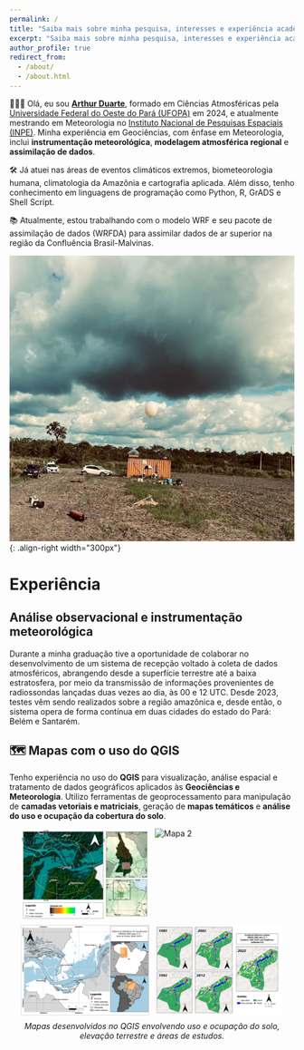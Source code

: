 ```yaml
---
permalink: /
title: "Saiba mais sobre minha pesquisa, interesses e experiência acadêmica"
excerpt: "Saiba mais sobre minha pesquisa, interesses e experiência acadêmica"
author_profile: true
redirect_from: 
  - /about/
  - /about.html
---
```


👨🏻‍💻 Olá, eu sou [**Arthur Duarte**](http://lattes.cnpq.br/1585235493457342), formado em Ciências Atmosféricas pela [Universidade Federal do Oeste do Pará (UFOPA)](https://www.ufopa.edu.br/ufopa/) em 2024, e atualmente mestrando em Meteorologia no [Instituto Nacional de Pesquisas Espaciais (INPE)](https://www.gov.br/inpe/pt-br). Minha experiência em Geociências, com ênfase em Meteorologia, inclui **instrumentação meteorológica**, **modelagem atmosférica regional** e **assimilação de dados**.

🛠️ Já atuei nas áreas de eventos climáticos extremos, biometeorologia humana, climatologia da Amazônia e cartografia aplicada. Além disso, tenho conhecimento em linguagens de programação como Python, R, GrADS e Shell Script. 

📚 Atualmente, estou trabalhando com o modelo WRF e seu pacote de assimilação de dados (WRFDA) para assimilar dados de ar superior na região da Confluência Brasil-Malvinas.

![](https://raw.githubusercontent.com/arthurwduart/arthur-duarte.github.io/refs/heads/master/images/fundo.jpg){: .align-right width="300px"}

# Experiência

## Análise observacional e instrumentação meteorológica
Durante a minha graduação tive a oportunidade de colaborar no desenvolvimento de um sistema de recepção voltado à coleta de dados atmosféricos, abrangendo desde a superfície terrestre até a baixa estratosfera, por meio da transmissão de informações provenientes de radiossondas lançadas duas vezes ao dia, às 00 e 12 UTC.
Desde 2023, testes vêm sendo realizados sobre a região amazônica e, desde então, o sistema opera de forma contínua em duas cidades do estado do Pará: Belém e Santarém.


## 🗺️ Mapas com o uso do QGIS

Tenho experiência no uso do **QGIS** para visualização, análise espacial e tratamento de dados geográficos aplicados às **Geociências e Meteorologia**. Utilizo ferramentas de geoprocessamento para manipulação de **camadas vetoriais e matriciais**, geração de **mapas temáticos** e **análise do uso e ocupação da cobertura do solo**.

<div style="display: flex; flex-wrap: wrap; justify-content: center; gap: 10px;">

  <img src="/images/okk.jpeg" alt="Mapa 1" width="45%" />
  <img src="/images/mapa.png" alt="Mapa 2" width="45%" />
  <img src="/images/STM-MTA.jpg" alt="Mapa 3" width="45%" />
  <img src="/images/MAPA-TRANSLATE.jpeg" alt="Mapa 4" width="45%" />

</div>

<p style="text-align: center; font-style: italic; margin-top: 10px;">
Mapas desenvolvidos no QGIS envolvendo uso e ocupação do solo, elevação terrestre e áreas de estudos.
</p>